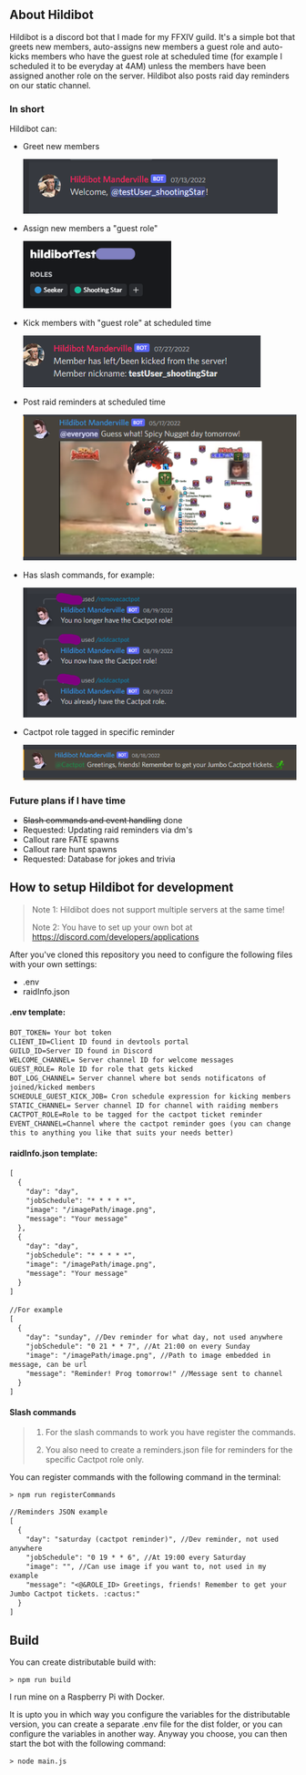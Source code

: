 ## About Hildibot

Hildibot is a discord bot that I made for my FFXIV guild. It's a simple bot that greets new members, auto-assigns new members a guest role and auto-kicks members who have the guest role at scheduled time (for example I scheduled it to be everyday at 4AM) unless the members have been assigned another role on the server. Hildibot also posts raid day reminders on our static channel.

### In short

Hildibot can:

- Greet new members

    ![img_1.png](img_1.png)
- Assign new members a "guest role"

    ![img_2.png](img_2.png)
- Kick members with "guest role" at scheduled time

    ![img_3.png](img_3.png)
- Post raid reminders at scheduled time

    ![img.png](img.png)

- Has slash commands, for example:

  ![img_4.png](img_4.png)

- Cactpot role tagged in specific reminder

  ![img_5.png](img_5.png)

### Future plans if I have time

- ~~Slash commands and event handling~~ done
- Requested: Updating raid reminders via dm's
- Callout rare FATE spawns
- Callout rare hunt spawns
- Requested: Database for jokes and trivia

## How to setup Hildibot for development

>Note 1: Hildibot does not support multiple servers at the same time!
>
>Note 2: You have to set up your own bot at https://discord.com/developers/applications

After you've cloned this repository you need to configure the following files with your own settings:

- .env
- raidInfo.json

#### .env template:   
```
BOT_TOKEN= Your bot token
CLIENT_ID=Client ID found in devtools portal
GUILD_ID=Server ID found in Discord
WELCOME_CHANNEL= Server channel ID for welcome messages
GUEST_ROLE= Role ID for role that gets kicked 
BOT_LOG_CHANNEL= Server channel where bot sends notificatons of joined/kicked members
SCHEDULE_GUEST_KICK_JOB= Cron schedule expression for kicking members 
STATIC_CHANNEL= Server channel ID for channel with raiding members
CACTPOT_ROLE=Role to be tagged for the cactpot ticket reminder
EVENT_CHANNEL=Channel where the cactpot reminder goes (you can change this to anything you like that suits your needs better)
```

#### raidInfo.json template:
```
[
  {
    "day": "day",
    "jobSchedule": "* * * * *",
    "image": "/imagePath/image.png",
    "message": "Your message"
  },
  {
    "day": "day",
    "jobSchedule": "* * * * *",
    "image": "/imagePath/image.png",
    "message": "Your message"
  }
]

//For example
[
  {
    "day": "sunday", //Dev reminder for what day, not used anywhere
    "jobSchedule": "0 21 * * 7", //At 21:00 on every Sunday
    "image": "/imagePath/image.png", //Path to image embedded in message, can be url
    "message": "Reminder! Prog tomorrow!" //Message sent to channel
  }
]
```

#### Slash commands

> 1. For the slash commands to work you have register the commands.
>
> 1. You also need to create a reminders.json file for reminders for the specific Cactpot role only.

You can register commands with the following command in the terminal:

```
> npm run registerCommands
```

```
//Reminders JSON example
[
  {
    "day": "saturday (cactpot reminder)", //Dev reminder, not used anywhere
    "jobSchedule": "0 19 * * 6", //At 19:00 every Saturday
    "image": "", //Can use image if you want to, not used in my example
    "message": "<@&ROLE_ID> Greetings, friends! Remember to get your Jumbo Cactpot tickets. :cactus:"
  }
]
```

## Build

You can create distributable build with:
```
> npm run build
```
I run mine on a Raspberry Pi with Docker.

It is upto you in which way you configure the variables for the distributable version, you can create a separate .env file for the dist folder, or you can configure the variables in another way. Anyway you choose, you can then start the bot with the following command:
```
> node main.js
```
